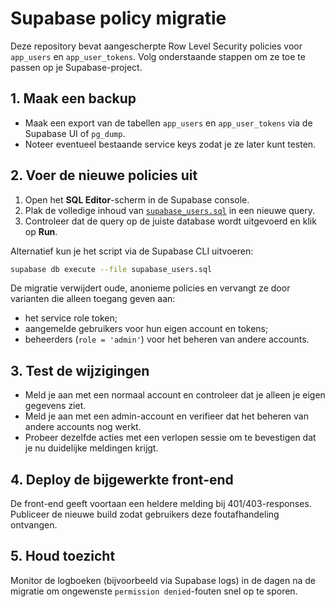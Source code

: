 # Supabase policy migratie

Deze repository bevat aangescherpte Row Level Security policies voor `app_users` en `app_user_tokens`. Volg onderstaande stappen om ze toe te passen op je Supabase-project.

## 1. Maak een backup

* Maak een export van de tabellen `app_users` en `app_user_tokens` via de Supabase UI of `pg_dump`.
* Noteer eventueel bestaande service keys zodat je ze later kunt testen.

## 2. Voer de nieuwe policies uit

1. Open het **SQL Editor**-scherm in de Supabase console.
2. Plak de volledige inhoud van [`supabase_users.sql`](../supabase_users.sql) in een nieuwe query.
3. Controleer dat de query op de juiste database wordt uitgevoerd en klik op **Run**.

Alternatief kun je het script via de Supabase CLI uitvoeren:

```bash
supabase db execute --file supabase_users.sql
```

De migratie verwijdert oude, anonieme policies en vervangt ze door varianten die alleen toegang geven aan:

* het service role token;
* aangemelde gebruikers voor hun eigen account en tokens;
* beheerders (`role = 'admin'`) voor het beheren van andere accounts.

## 3. Test de wijzigingen

* Meld je aan met een normaal account en controleer dat je alleen je eigen gegevens ziet.
* Meld je aan met een admin-account en verifieer dat het beheren van andere accounts nog werkt.
* Probeer dezelfde acties met een verlopen sessie om te bevestigen dat je nu duidelijke meldingen krijgt.

## 4. Deploy de bijgewerkte front-end

De front-end geeft voortaan een heldere melding bij 401/403-responses. Publiceer de nieuwe build zodat gebruikers deze foutafhandeling ontvangen.

## 5. Houd toezicht

Monitor de logboeken (bijvoorbeeld via Supabase logs) in de dagen na de migratie om ongewenste `permission denied`-fouten snel op te sporen.
